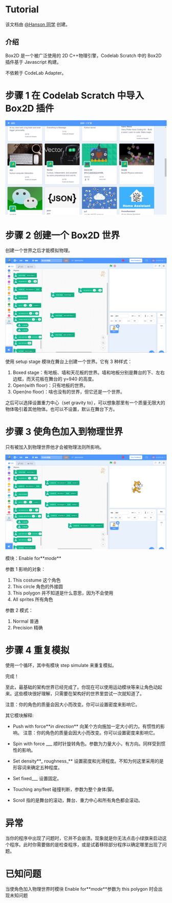 # Tutorial

该文档由 [@Hanson 同学](https://rcfclass7.wordpress.com/author/hansonxie/) 创建。

## 介绍

Box2D 是一个被广泛使用的 2D C++物理引擎，Codelab Scratch 中的 Box2D 插件基于 Javascript 构建。

不依赖于 CodeLab Adapter。

# 步骤 1 在 Codelab Scratch 中导入 Box2D 插件

![](/img/scratch-box2d-extension.png)

# 步骤 2 创建一个 Box2D 世界

创建一个世界之后才能模拟物理。

![](/img/box2d-step2.png)

使用 setup stage 模块在舞台上创建一个世界。它有 3 种样式：

1.  Boxed stage：有地板、墙和天花板的世界。墙和地板分别是舞台的下、左右边框，而天花板在舞台的 y=940 的高度。
2.  Open(with floor)：只有地板的世界。
3.  Open(no floor)：啥也没有的世界，但它还是一个世界。

之后可以选择设置重力中心（set gravity to），可以想象那里有一个质量无限大的物体吸引着其他物体。也可以不设置，默认在舞台下方。

# 步骤 3 使角色加入到物理世界

只有被加入到物理世界他才会被物理法则所影响。

![](/img/box2d-step3.png)

模块：Enable for**_mode_**

参数 1 影响的对象：

1.  This costume 这个角色
2.  This circle 角色的外接圆
3.  This polygon 并不知道是什么意思，因为不会使用
4.  All sprites 所有角色

参数 2 模式：

1.  Normal 普通
2.  Precision 精确

# 步骤 4 重复模拟

使用一个循环，其中有模块 step simulate 来重复模拟。

完成！

至此，最基础的架构世界已经完成了。你现在可以使用运动模块等来让角色动起来。这些模块很好理解，只需要在架构好的世界里尝试一次就知道了。

注意：你的角色的质量会因大小而改变。你可以设置密度来影响它。

其它模块解释:

-   Push with force**_in direction_** 向某个方向施加一定大小的力。有惯性的影响。
    注意：你的角色的质量会因大小而改变。你可以设置密度来影响它。

-   Spin with force \_\_\_ 顺时针旋转角色。参数为力量大小，有方向。同样受到惯性的影响。

-   Set density**_ roughness_** 设置密度和光滑程度。不知为何这里采用的是形容词来确定五种程度。

-   Set fixed\_\_\_ 设置固定。

-   Touching any/feet 碰撞判断，参数为整个身体/脚。

-   Scroll 指的是舞台的滚动，舞台、重力中心和所有角色都会滚动。

# 异常

当你的程序中出现了问题时，它并不会崩溃。现象就是你无法点击小绿旗来启动这个程序。此时你需要做的是检查程序，或是试着移除部分程序以确定哪里出现了问题。

# 已知问题

当使角色加入物理世界时模块 Enable for**_mode_**参数为 this polygon 时会出现未知问题
